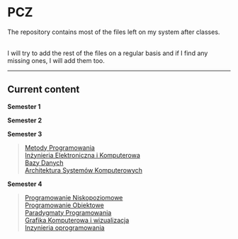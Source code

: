 # PCZ
The repository contains most of the files left on my system after classes.

<br/>I will try to add the rest of the files on a regular basis and if I find any missing ones, I will add them too.

---------
## Current content
**Semester 1**

**Semester 2**

**Semester 3**
> [Metody Programowania](https://github.com/Damblor/PCZ)
> <br/>[Inżynieria Elektroniczna i Komputerowa](https://github.com/Damblor/PCZ)
> <br/>[Bazy Danych](https://github.com/Damblor/PCZ)
> <br/>[Architektura Systemów Komputerowych](https://github.com/Damblor/PCZ)

**Semester 4**
> [Programowanie Niskopoziomowe](https://github.com/Damblor/PCZ)
> <br/>[Programowanie Obiektowe](https://github.com/Damblor/PCZ)
> <br/>[Paradygmaty Programowania](https://github.com/Damblor/PCZ)
> <br/>[Grafika Komputerowa i wizualizacja](https://github.com/Damblor/PCZ)
> <br/>[Inzynieria oprogramowania](https://github.com/Damblor/PCZ)
